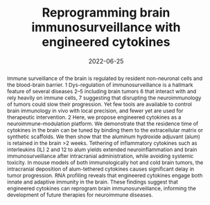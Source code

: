 ---
title: "Reprogramming brain immunosurveillance with engineered cytokines"
date: 2022-06-25
publisjDate: 2022-06-25T06:40:13Z
authors: ["Anthony Tabet", "Yash Agarwal", "Jordan Stinson", "Caroline Apra", "Veronica Will", "Marie Manthey", "Noor Momin", "Allison Sheen", "Mitchell Murdock", "Luciano Santollani", "Li-Huei Tsai", "Isaac Chiu", "Sean Lawler", "Darrell J. Irvine", "K. Dane Wittrup", "Polina Anikeeva"]
publication_types: ["2"]
featured: false
publication: "**"

doi: "https://doi.org/10.1101/2022.06.21.497082"
abstract: "Immune surveillance of the brain is regulated by resident non-neuronal cells and the blood-brain barrier. 1 Dys-regulation of immunosurveillance is a hallmark feature of several diseases 2–5 including brain tumors 6 that interact with and rely heavily on immune cells, 7 suggesting that disrupting the neuroimmunology of tumors could slow their progression. Yet few tools are available to control brain immunology in vivo with local precision, and fewer yet are used for therapeutic intervention. 2 Here, we propose engineered cytokines as a neuroimmune-modulation platform. We demonstrate that the residence time of cytokines in the brain can be tuned by binding them to the extracellular matrix or synthetic scaffolds. We then show that the aluminum hydroxide adjuvant (alum) is retained in the brain &gt;2 weeks. Tethering of inflammatory cytokines such as interleukins (IL) 2 and 12 to alum yields extended neuroinflammation and brain immunosurveillance after intracranial administration, while avoiding systemic toxicity. In mouse models of both immunologically hot and cold brain tumors, the intracranial deposition of alum-tethered cytokines causes significant delay in tumor progression. RNA profiling reveals that engineered cytokines engage both innate and adaptive immunity in the brain. These findings suggest that engineered cytokines can reprogram brain immunosurveillance, informing the development of future therapies for neuroimmune diseases."

---
